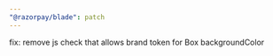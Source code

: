```yaml
---
"@razorpay/blade": patch
---
```


fix: remove js check that allows brand token for Box backgroundColor
